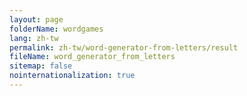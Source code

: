 ```yaml
---
layout: page
folderName: wordgames
lang: zh-tw
permalink: zh-tw/word-generator-from-letters/result
fileName: word_generator_from_letters
sitemap: false
nointernationalization: true
---
```


